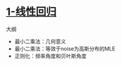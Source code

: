 # [1-线性回归](https://github.com/iLovEing/notebook/issues/14)

大纲
- 最小二乘法：几何意义
- 最小二乘法：等效于noise为高斯分布的MLE
- 正则化：频率角度和贝叶斯角度